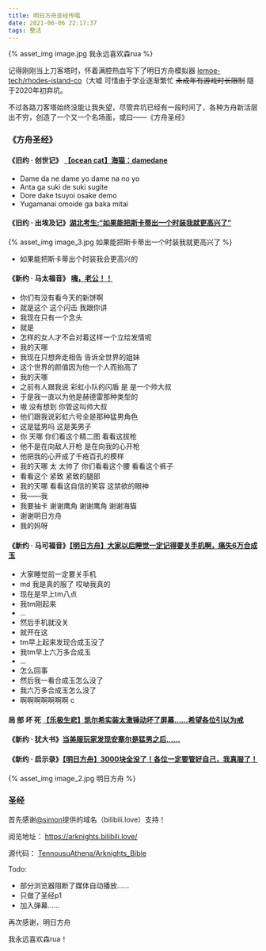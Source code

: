 ```yaml
---
title: 明日方舟圣经传唱
date: 2021-06-06 22:17:37
tags: 整活
---
```

{% asset_img image.jpg 我永远喜欢森rua %}

<!-- more -->

记得刚刚当上刀客塔时，怀着满腔热血写下了明日方舟模拟器 [lemoe-tech/rhodes-island-co](https://github.com/lemoe-tech/rhodes-island-co)（大嘘
可惜由于学业逐渐繁忙 ~~未成年有游戏时长限制~~ 隧于2020年初弃坑。

不过各路刀客塔始终没能让我失望，尽管弃坑已经有一段时间了，各种方舟新活层出不穷，创造了一个又一个名场面，或曰——《方舟圣经》

### 《方舟圣经》

#### 《旧约 · 创世记》 [【ocean cat】海猫：damedane](https://www.bilibili.com/video/BV1cD4y1S7Yx)
  - Dame da ne dame yo dame na no yo
  - Anta ga suki de suki sugite
  - Dore dake tsuyoi osake demo
  - Yugamanai omoide ga baka mitai 

#### 《旧约 · 出埃及记》[湖北考生:“如果能把斯卡蒂出一个时装我就更高兴了”](https://weibo.com/1840551510/Jagszgu1s)
{% asset_img image_3.jpg 如果能把斯卡蒂出一个时装我就更高兴了 %}
 - 如果能把斯卡蒂出个时装我会更高兴的

#### 《新约 · 马太福音》 [嗨，老公！！](https://www.bilibili.com/video/BV1UX4y1G7CG)
  - 你们有没有看今天的新饼啊
  - 就是这个 这个闪击 我跟你讲
  - 我现在只有一个念头
  - 就是
  - 怎样的女人才不会对着这样一个立绘发情呢
  - 我的天哪
  - 我现在只想奔走相告 告诉全世界的姐妹
  - 这个世界的颜值因为他一个人而抬高了
  - 我的天哪
  - 之前有人跟我说 彩虹小队的闪盾 是 是一个帅大叔
  - 于是我一直以为他是赫德雷那种类型的
  - 嗷 没有想到 你管这叫帅大叔
  - 他们跟我说彩虹六号全是那种猛男角色
  - 这是猛男吗 这是美男子
  - 你 天哪 你们看这个精二图 看看这拔枪
  - 他不是在向敌人开枪 是在向我的心开枪
  - 他把我的心开成了千疮百孔的模样
  - 我的天哪 太 太帅了 你们看看这个腰 看看这个裤子
  - 看看这个 紧致 紧致的腿部
  - 我的天哪 看看这自信的笑容 这禁欲的眼神
  - 我——我
  - 我要抽卡 谢谢鹰角 谢谢鹰角 谢谢海猫
  - 谢谢明日方舟
  - 我的妈呀

#### 《新约 · 马可福音》[【明日方舟】大家以后睡觉一定记得要关手机啊，痛失6万合成玉](https://www.bilibili.com/video/BV14X4y1g7QZ)
- 大家睡觉前一定要关手机
- md 我是真的服了 哎呦我真的
- 现在是早上tm八点
- 我tm刚起来
- ...
- 然后手机就没关
- 就开在这
- tm早上起来发现合成玉没了
- 我tm早上六万多合成玉
- ...
- 怎么回事
- 然后我一看合成玉怎么没了
- 我六万多合成玉怎么没了
- 啊啊啊啊啊啊啊 c

#### 局 部 坏 死 [【乐极生悲】凯尔希实装太激锤动坏了屏幕……希望各位引以为戒](https://www.bilibili.com/video/BV1d64y1y7LN)


#### 《新约 · 犹大书》[当美服玩家发现安塞尔是猛男之后……](https://www.youtube.com/watch?v=3Zb9PPjdhv4)

#### 《新约 · 启示录》[【明日方舟】3000块全没了！各位一定要管好自己，我真服了！](https://www.bilibili.com/video/BV1cf4y1W771)

{% asset_img image_2.jpg 明日方舟 %}

### 圣经
首先感谢[@simon](https://github.com/simon300000)提供的域名（bilibili.love）支持！

阅览地址： https://arknights.bilibili.love/

源代码： [TennousuAthena/Arknights_Bible](https://github.com/TennousuAthena/Arknights_Bible)

Todo:
 - 部分浏览器阻断了媒体自动播放……
 - 只做了圣经p1
 - 加入弹幕……

 再次感谢，明日方舟

 我永远喜欢森rua！